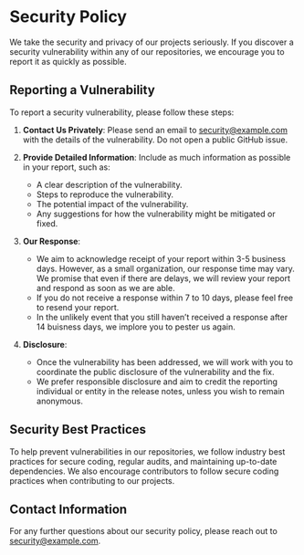 # Security Policy

We take the security and privacy of our projects seriously. If you discover a security vulnerability within any of our repositories, we encourage you to report it as quickly as possible.

## Reporting a Vulnerability

To report a security vulnerability, please follow these steps:

1. **Contact Us Privately**: Please send an email to [security@example.com](mailto:security@example.com) with the details of the vulnerability. Do not open a public GitHub issue.

2. **Provide Detailed Information**: Include as much information as possible in your report, such as:
   - A clear description of the vulnerability.
   - Steps to reproduce the vulnerability.
   - The potential impact of the vulnerability.
   - Any suggestions for how the vulnerability might be mitigated or fixed.

3. **Our Response**: 
   - We aim to acknowledge receipt of your report within 3-5 business days. However, as a small organization, our response time may vary. We promise that even if there are delays, we will review your report and respond as soon as we are able.
   - If you do not receive a response within 7 to 10 days, please feel free to resend your report. 
   - In the unlikely event that you still haven’t received a response after 14 buisness days, we implore you to pester us again.

4. **Disclosure**:
   - Once the vulnerability has been addressed, we will work with you to coordinate the public disclosure of the vulnerability and the fix.
   - We prefer responsible disclosure and aim to credit the reporting individual or entity in the release notes, unless you wish to remain anonymous.

## Security Best Practices

To help prevent vulnerabilities in our repositories, we follow industry best practices for secure coding, regular audits, and maintaining up-to-date dependencies. We also encourage contributors to follow secure coding practices when contributing to our projects.

## Contact Information

For any further questions about our security policy, please reach out to [security@example.com](mailto:security@example.com).

